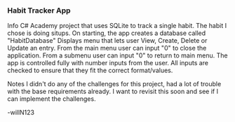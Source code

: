 
### Habit Tracker App

Info
C# Academy project that uses SQLite to track a single habit.
The habit I chose is doing situps.
On starting, the app creates a database called "HabitDatabase"
Displays menu that lets user View, Create, Delete or Update an entry.
From the main menu user can input "0" to close the application.
From a submenu user can input "0" to return to main menu.
The app is controlled fully with number inputs from the user.
All inputs are checked to ensure that they fit the correct format/values.

Notes
I didn't do any of the challenges for this project,
had a lot of trouble with the base requirements already.
I want to revisit this soon and see if I can implement the challenges.

-willN123
